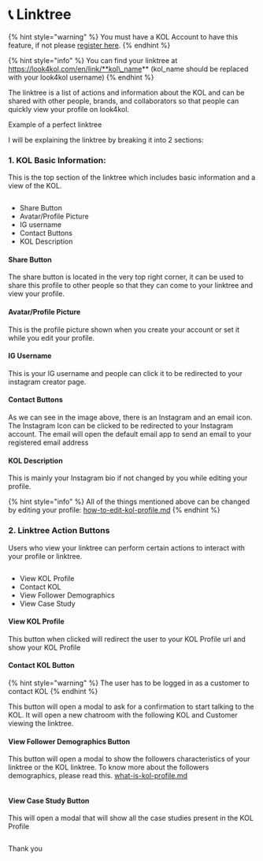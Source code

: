 # 📞 Linktree

{% hint style="warning" %}
You must have a KOL Account to have this feature, if not please [register here](https://look4kol.com/en/register?type=kol).
{% endhint %}

{% hint style="info" %}
You can find your linktree at https://look4kol.com/en/link/**kol\_name** (kol\_name should be replaced with your look4kol username)
{% endhint %}

The linktree is a list of actions and information about the KOL and can be shared with other people, brands, and collaborators so that people can quickly view your profile on look4kol.

<img src="../.gitbook/assets/image (12).png" alt="" data-size="original">Example of a perfect linktree

I will be explaining the linktree by breaking it into 2 sections:

### 1. KOL Basic Information:

This is the top section of the linktree which includes basic information and a view of the KOL.

<figure><img src="../.gitbook/assets/image (4).png" alt=""><figcaption></figcaption></figure>

* Share Button
* Avatar/Profile Picture
* IG username
* Contact Buttons
* KOL Description

#### Share Button

The share button is located in the very top right corner, it can be used to share this profile to other people so that they can come to your linktree and view your profile.

#### Avatar/Profile Picture

This is the profile picture shown when you create your account or set it while you edit your profile.

#### IG Username

This is your IG username and people can click it to be redirected to your instagram creator page.

#### Contact Buttons

As we can see in the image above, there is an Instagram and an email icon. The Instagram Icon can be clicked to be redirected to your Instagram account. The email will open the default email app to send an email to your registered email address

#### KOL Description

This is mainly your Instagram bio if not changed by you while editing your profile.

{% hint style="info" %}
All of the things mentioned above can be changed by editing your profile: [how-to-edit-kol-profile.md](kol-profile/how-to-edit-kol-profile.md "mention")
{% endhint %}

### 2. Linktree Action Buttons

Users who view your linktree can perform certain actions to interact with your profile or linktree.

<figure><img src="../.gitbook/assets/image (7).png" alt=""><figcaption></figcaption></figure>

* View KOL Profile
* Contact KOL
* View Follower Demographics&#x20;
* View Case Study

#### View KOL Profile

This button when clicked will redirect the user to your KOL Profile url and show your KOL Profile

#### Contact KOL Button

{% hint style="warning" %}
The user has to be logged in as a customer to contact KOL
{% endhint %}

This button will open a modal to ask for a confirmation to start talking to the KOL. It will open a new chatroom with the following KOL and Customer viewing the linktree.

#### View Follower Demographics Button

This button will open a modal to show the followers characteristics of your linktree or the KOL linktree. To know more about the followers demographics, please read this. [what-is-kol-profile.md](kol-profile/what-is-kol-profile.md "mention")

<figure><img src="../.gitbook/assets/image (8).png" alt=""><figcaption></figcaption></figure>

#### View Case Study Button

This will open a modal that will show all the case studies present in the KOL Profile

<figure><img src="../.gitbook/assets/image (3).png" alt=""><figcaption></figcaption></figure>

Thank you

